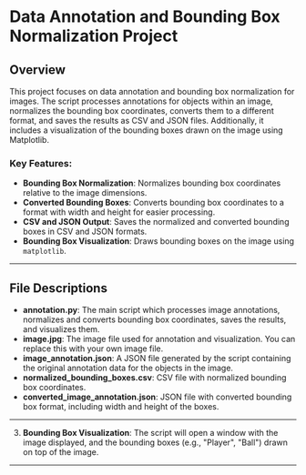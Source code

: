 
# Data Annotation and Bounding Box Normalization Project

## Overview

This project focuses on data annotation and bounding box normalization for images. The script processes annotations for objects within an image, normalizes the bounding box coordinates, converts them to a different format, and saves the results as CSV and JSON files. Additionally, it includes a visualization of the bounding boxes drawn on the image using Matplotlib.

### Key Features:
- **Bounding Box Normalization**: Normalizes bounding box coordinates relative to the image dimensions.
- **Converted Bounding Boxes**: Converts bounding box coordinates to a format with width and height for easier processing.
- **CSV and JSON Output**: Saves the normalized and converted bounding boxes in CSV and JSON formats.
- **Bounding Box Visualization**: Draws bounding boxes on the image using `matplotlib`.


---

## File Descriptions

- **annotation.py**: The main script which processes image annotations, normalizes and converts bounding box coordinates, saves the results, and visualizes them.
- **image.jpg**: The image file used for annotation and visualization. You can replace this with your own image file.
- **image_annotation.json**: A JSON file generated by the script containing the original annotation data for the objects in the image.
- **normalized_bounding_boxes.csv**: CSV file with normalized bounding box coordinates.
- **converted_image_annotation.json**: JSON file with converted bounding box format, including width and height of the boxes.

---


3. **Bounding Box Visualization**: The script will open a window with the image displayed, and the bounding boxes (e.g., "Player", "Ball") drawn on top of the image.

---


